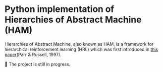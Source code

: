 # Python implementation of Hierarchies of Abstract Machine (HAM)

Hierarchies of Abstract Machine, also known as HAM, is a framework for hierarchical reinforcement learning (HRL) which was first introduced in [this paper](https://proceedings.neurips.cc/paper/1997/file/5ca3e9b122f61f8f06494c97b1afccf3-Paper.pdf)(Parr & Russell, 1997).

:construction: The project is still in progress.

